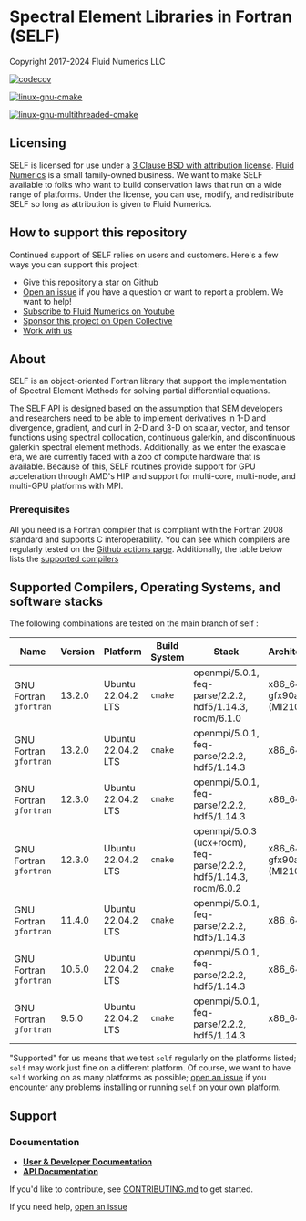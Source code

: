 # Spectral Element Libraries in Fortran (SELF)
Copyright 2017-2024 Fluid Numerics LLC

[![codecov](https://codecov.io/gh/FluidNumerics/SELF/branch/main/graph/badge.svg?token=AKKSL5CWK6)](https://codecov.io/gh/FluidNumerics/SELF)

[![linux-gnu-cmake](https://github.com/FluidNumerics/SELF/actions/workflows/linux-gnu-cmake.yml/badge.svg)](https://github.com/FluidNumerics/SELF/actions/workflows/linux-gnu-cmake.yml)

[![linux-gnu-multithreaded-cmake](https://github.com/FluidNumerics/SELF/actions/workflows/linux-gnu-multithreaded-cmake.yml/badge.svg)](https://github.com/FluidNumerics/SELF/actions/workflows/linux-gnu-multithreaded-cmake.yml)

## Licensing
SELF is licensed for use under a [3 Clause BSD with attribution license](./LICENSE). [Fluid Numerics](https://www.fluidnumerics.com) is a small family-owned business. We want to make SELF available to folks who want to build conservation laws that run on a wide range of platforms. Under the license, you can use, modify, and redistribute SELF so long as attribution is given to Fluid Numerics. 

## How to support this repository
Continued support of SELF relies on users and customers. Here's a few ways you can support this project:

* Give this repository a star on Github
* [Open an issue](https://github.com/FluidNumerics/SELF/issues/new/choose) if you have a question or want to report a problem. We want to help!
* [Subscribe to Fluid Numerics on Youtube](https://www.youtube.com/@FluidNumerics?sub_confirmation=1)
* [Sponsor this project on Open Collective](https://opencollective.com/opensource-fluidnumerics)
* [Work with us](https://www.fluidnumerics.com/services)

## About
SELF is an object-oriented Fortran library that support the implementation of Spectral Element Methods for solving partial differential equations.

The SELF API is designed based on the assumption that SEM developers and researchers need to be able to implement derivatives in 1-D and divergence, gradient, and curl in 2-D and 3-D on scalar, vector, and tensor functions using spectral collocation, continuous galerkin, and discontinuous galerkin spectral element methods. Additionally, as we enter the exascale era, we are currently faced with a zoo of compute hardware that is available. Because of this, SELF routines provide support for GPU acceleration through AMD's HIP and support for multi-core, multi-node, and multi-GPU platforms with MPI.


### Prerequisites
All you need is a Fortran compiler that is compliant with the Fortran 2008 standard and supports C interoperability. You can see which compilers are regularly tested on the [Github actions page](https://github.com/FluidNumerics/feq-parse/actions/workflows/ci.yml). Additionally, the table below lists the [supported compilers](#supported-compilers)

## Supported Compilers, Operating Systems, and software stacks

The following combinations are tested on the main branch of self :

Name | Version | Platform | Build System | Stack | Architecture
--- | --- | --- | --- | --- | --- |
GNU Fortran `gfortran` | 13.2.0 | Ubuntu 22.04.2 LTS | `cmake` | openmpi/5.0.1, feq-parse/2.2.2, hdf5/1.14.3, rocm/6.1.0 | x86_64 - gfx90a (MI210)
GNU Fortran `gfortran` | 13.2.0 | Ubuntu 22.04.2 LTS | `cmake` | openmpi/5.0.1, feq-parse/2.2.2, hdf5/1.14.3 | x86_64
GNU Fortran `gfortran` | 12.3.0 | Ubuntu 22.04.2 LTS | `cmake` | openmpi/5.0.1, feq-parse/2.2.2, hdf5/1.14.3 | x86_64
GNU Fortran `gfortran` | 12.3.0 | Ubuntu 22.04.2 LTS | `cmake` | openmpi/5.0.3 (ucx+rocm), feq-parse/2.2.2, hdf5/1.14.3, rocm/6.0.2 | x86_64 - gfx90a (MI210)
GNU Fortran `gfortran` | 11.4.0 | Ubuntu 22.04.2 LTS | `cmake` | openmpi/5.0.1, feq-parse/2.2.2, hdf5/1.14.3 | x86_64
GNU Fortran `gfortran` | 10.5.0 | Ubuntu 22.04.2 LTS | `cmake` | openmpi/5.0.1, feq-parse/2.2.2, hdf5/1.14.3 | x86_64
GNU Fortran `gfortran` | 9.5.0 | Ubuntu 22.04.2 LTS | `cmake` | openmpi/5.0.1, feq-parse/2.2.2, hdf5/1.14.3 | x86_64



"Supported" for us means that we test `self` regularly on the platforms listed; `self` may work just fine on a different platform. Of course, we want to have `self` working on as many platforms as possible; [open an issue](https://github.com/FluidNumerics/SELF/issues/new/choose) if you encounter any problems installing or running `self` on your own platform.

## Support

### Documentation

* [**User & Developer Documentation**](https://self.fluidnumerics.com)
* [**API Documentation**](https://self.fluidnumerics.com/ford/)


If you'd like to contribute, see [CONTRIBUTING.md](./CONTRIBUTING.md) to get started.

If you need help, [open an issue](https://github.com/FluidNumerics/SELF/issues/new)

